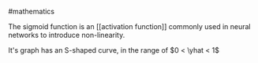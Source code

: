 #mathematics 

The sigmoid function is an [[activation function]] commonly used in neural networks to introduce non-linearity.

It's graph has an S-shaped curve, in the range of $0 < \yhat < 1$ 
